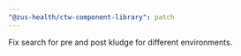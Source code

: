 ```yaml
---
"@zus-health/ctw-component-library": patch
---
```


Fix search for pre and post kludge for different environments.
